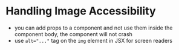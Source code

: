 # Handling Image Accessibility

- you can add props to a component and not use them inside the component body, the component will not crash
- use `alt="..."` tag on the `img` element in JSX for screen readers
